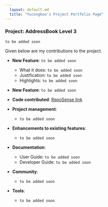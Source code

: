 ```yaml
---
  layout: default.md
  title: "Yucongkoo's Project Portfolio Page"
---
```


### Project: AddressBook Level 3

`to be added soon`

Given below are my contributions to the project.

* **New Feature**: `to be added soon`
    * What it does: `to be added soon`
    * Justification: `to be added soon`
    * Highlights: `to be added soon`

* **New Feature**: `to be added soon`

* **Code contributed**: [RepoSense link](https://nus-cs2103-ay2324s1.github.io/tp-dashboard/?search=yucongkoo&breakdown=false&sort=groupTitle%20dsc&sortWithin=title&since=2023-09-22&timeframe=commit&mergegroup=&groupSelect=groupByRepos)

* **Project management**:
    * `to be added soon`

* **Enhancements to existing features**:
    * `to be added soon`

* **Documentation**:
    * User Guide: `to be added soon`
    * Developer Guide: `to be added soon`

* **Community**:
    * `to be added soon`

* **Tools**:
    * `to be added soon`
